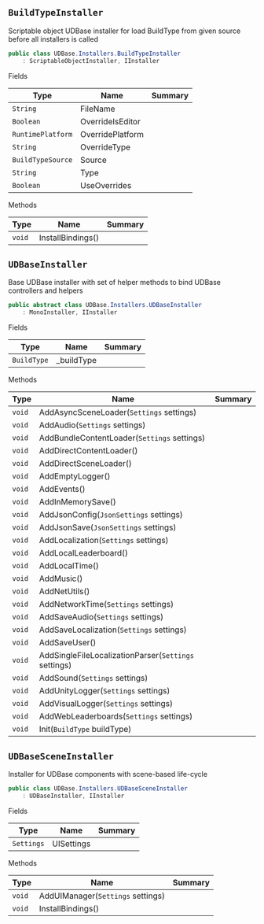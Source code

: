 ## `BuildTypeInstaller`

Scriptable object UDBase installer for load BuildType from given source before all installers is called
```csharp
public class UDBase.Installers.BuildTypeInstaller
    : ScriptableObjectInstaller, IInstaller

```

Fields

| Type | Name | Summary | 
| --- | --- | --- | 
| `String` | FileName |  | 
| `Boolean` | OverrideIsEditor |  | 
| `RuntimePlatform` | OverridePlatform |  | 
| `String` | OverrideType |  | 
| `BuildTypeSource` | Source |  | 
| `String` | Type |  | 
| `Boolean` | UseOverrides |  | 


Methods

| Type | Name | Summary | 
| --- | --- | --- | 
| `void` | InstallBindings() |  | 


## `UDBaseInstaller`

Base UDBase installer with set of helper methods to bind UDBase controllers and helpers
```csharp
public abstract class UDBase.Installers.UDBaseInstaller
    : MonoInstaller, IInstaller

```

Fields

| Type | Name | Summary | 
| --- | --- | --- | 
| `BuildType` | _buildType |  | 


Methods

| Type | Name | Summary | 
| --- | --- | --- | 
| `void` | AddAsyncSceneLoader(`Settings` settings) |  | 
| `void` | AddAudio(`Settings` settings) |  | 
| `void` | AddBundleContentLoader(`Settings` settings) |  | 
| `void` | AddDirectContentLoader() |  | 
| `void` | AddDirectSceneLoader() |  | 
| `void` | AddEmptyLogger() |  | 
| `void` | AddEvents() |  | 
| `void` | AddInMemorySave() |  | 
| `void` | AddJsonConfig(`JsonSettings` settings) |  | 
| `void` | AddJsonSave(`JsonSettings` settings) |  | 
| `void` | AddLocalization(`Settings` settings) |  | 
| `void` | AddLocalLeaderboard() |  | 
| `void` | AddLocalTime() |  | 
| `void` | AddMusic() |  | 
| `void` | AddNetUtils() |  | 
| `void` | AddNetworkTime(`Settings` settings) |  | 
| `void` | AddSaveAudio(`Settings` settings) |  | 
| `void` | AddSaveLocalization(`Settings` settings) |  | 
| `void` | AddSaveUser() |  | 
| `void` | AddSingleFileLocalizationParser(`Settings` settings) |  | 
| `void` | AddSound(`Settings` settings) |  | 
| `void` | AddUnityLogger(`Settings` settings) |  | 
| `void` | AddVisualLogger(`Settings` settings) |  | 
| `void` | AddWebLeaderboards(`Settings` settings) |  | 
| `void` | Init(`BuildType` buildType) |  | 


## `UDBaseSceneInstaller`

Installer for UDBase components with scene-based life-cycle
```csharp
public class UDBase.Installers.UDBaseSceneInstaller
    : UDBaseInstaller, IInstaller

```

Fields

| Type | Name | Summary | 
| --- | --- | --- | 
| `Settings` | UISettings |  | 


Methods

| Type | Name | Summary | 
| --- | --- | --- | 
| `void` | AddUIManager(`Settings` settings) |  | 
| `void` | InstallBindings() |  | 



